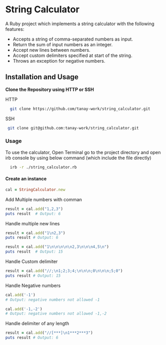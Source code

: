 # String Calculator

A Ruby project which implements a string calculator with the following features:

* Accepts a string of comma-separated numbers as input.
* Return the sum of input numbers as an integer.
* Accept new lines between numbers.
* Accept custom delimiters specified at start of the string.
* Throws an exception for negative numbers.

## Installation and Usage

  **Clone the Repository using HTTP or SSH**
  
  HTTP
  ```bash
    git clone https://github.com/tanay-work/string_calculator.git
  ```

  SSH
  ```bash
   git clone git@github.com:tanay-work/string_calculator.git
  ```

### Usage

To use the calculator, Open Terminal go to the project directory and open irb console by using below command (which include the file directly)
  ```bash
    irb -r ./string_calculator.rb
  ```

#### Create an instance
```ruby
cal = StringCalculator.new
```  

Add Multiple numbers with comman
```ruby
result = cal.add("1,2,3")
puts result  # Output: 6
```

Handle multiple new lines
```ruby
result = cal.add("1\n2,3")
puts result # Output: 6
```

```ruby
result = cal.add("1\n\n\n\n\n2,3\n\n\n4,5\n")
puts result  # Output: 15
```

Handle Custom delimiter
```ruby
result = cal.add("//;\n1;2;3;4;\n\n\n;0\n\n\n;5;0")
puts result # Output: 15
```

Handle Negative numbers
```ruby
cal.add('-1')
# Output: negative numbers not allowed -1
```

```ruby
cal.add('-1,-2')
# Output: negative numbers not allowed -1,-2
```

Handle delimiter of any length
```ruby
result = cal.add("//[***]\n1***2***3")
puts result # Output: 6
```
